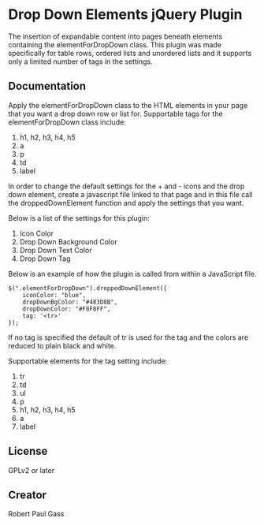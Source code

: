 # Drop Down Elements jQuery Plugin

The insertion of expandable content into pages beneath elements containing the elementForDropDown class. This plugin was made specifically for table rows, ordered lists and unordered lists and it supports only a limited number of tags in the settings. 

## Documentation

Apply the elementForDropDown class to the HTML elements in your page that you want a drop down row or list for. Supportable tags for the elementForDropDown class include:

1. h1, h2, h3, h4, h5
2. a
3. p
4. td
5. label

In order to change the default settings for the + and - icons and the drop down element, create a javascript file linked to that page and in this file call the droppedDownElement function and apply the settings that you want.

Below is a list of the settings for this plugin:

1. Icon Color
2. Drop Down Background Color
3. Drop Down Text Color
4. Drop Down Tag

Below is an example of how the plugin is called from within a JavaScript file.

	$(".elementForDropDown").droppedDownElement({
		iconColor: "blue", 
		dropDownBgColor: "#483D8B", 
		dropDownColor: "#F8F8FF", 
		tag: '<tr>'
	});

If no tag is specified the default of tr is used for the tag and the colors are reduced to plain black and white. 

Supportable elements for the tag setting include:
1. tr
2. td
3. ul
4. p
5. h1, h2, h3, h4, h5
6. a
7. label

## License
GPLv2 or later

## Creator
Robert Paul Gass